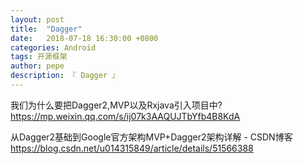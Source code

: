 ```yaml
---
layout: post
title:  "Dagger"
date:   2018-07-18 16:30:00 +0800
categories: Android
tags: 开源框架
author: pepe
description: 『 Dagger 』
---
```


我们为什么要把Dagger2,MVP以及Rxjava引入项目中?
https://mp.weixin.qq.com/s/ij07k3AAQUJTbYfb4B8KdA


从Dagger2基础到Google官方架构MVP+Dagger2架构详解 - CSDN博客
https://blog.csdn.net/u014315849/article/details/51566388